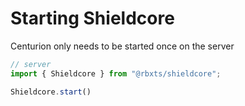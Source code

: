# Starting Shieldcore

Centurion only needs to be started once on the server

```ts
// server
import { Shieldcore } from "@rbxts/shieldcore";

Shieldcore.start()
```